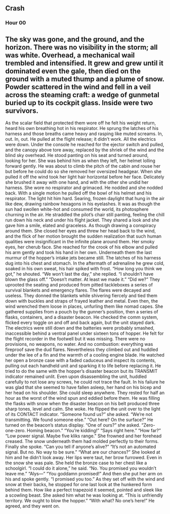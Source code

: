## Crash
### Hour 00
The sky was gone, and the ground, and the horizon. There was no visibility in the storm; all was white. Overhead, a mechanical wail trembled and intensified. It grew and grew until it dominated even the gale, then died on the ground with a muted thump and a plume of snow. Powder scattered in the wind and fell in a veil across the steaming craft: a wedge of gunmetal buried up to its cockpit glass. Inside were two survivors.
---- 
As the scalar field that protected them wore off he felt his weight return, heard his own breathing hot in his respirator. He sprung the latches of his harness and those breaths came heavy and rasping like muted screams. In, out. In, out. He pulled at the flight release; it didn’t work. All the electrics were down. Under the console he reached for the ejector switch and pulled, and the canopy above tore away, replaced by the shriek of the wind and the blind sky overhead.
He stood panting on his seat and turned around, looking for her. She was behind him as when they left, her helmet lolling forward gently. He was about to climb the pitch of the cabin and rouse her but before he could do so she removed her oversized headgear. When she pulled it off the wind took her light hair horizontal before her face. Delicately she brushed it away with one hand, and with the other she undid her harness. She wore no respirator and grimaced. He nodded and she nodded back.
With a single motion he pulled off the bowl of his helmet and his respirator. The light hit him hard. Searing, frozen daylight that hung in the air like dew, drawing rainbow hexagons in his eyelashes. It was as though the sun had swollen white-hot and consumed the world, its photosphere churning in the air. He straddled the pilot’s chair still panting, feeling the chill run down his neck and under his flight jacket.
They shared a look and she gave him a smile, elated and graceless. As though drawing a conspiracy around them. She closed her eyes and threw her head back to the wind, and the flick of her motion brought the sudden realization that such human qualities were insignificant in the infinite plane around them. Her smoky eyes, her cherub face. She reached for the crook of his elbow and pulled his arm gently and took his hand in her own. Underneath them the last murmur of the hopper’s intake jets became still. The latches of his harness dug into his chest and stomach. In the aftermath of adrenaline he grew cold, soaked in his own sweat, his hair spiked with frost.
“How long you think we got,” he shouted.
“We won’t last the day,” she replied.
“I shouldn’t have blown the glass off.”
“Doesn’t matter. At least we made it.”
“Did we?”
They uprooted the seating and produced from pitted tackleboxes a series of survival blankets and emergency flares. The flares were decayed and useless. They donned the blankets while shivering fiercely and tied them down with buckles and straps of frayed leather and metal. Even then, the wind wrenched them loose in places, unfurling them like nomad capes. She gathered supplies from a pouch by the gunner’s position, then a series of flasks, containers, and a disaster beacon. He checked the comm system, flicked every toggle on and off and back again, but the unit stayed dark. The electrics were still down and the batteries were probably smashed, inaccessible behind a ventral panel under sixteen tons of hopper. He felt for the flight recorder in the footwell but it was missing. There were no provisions, no weapons, no water. And no combustion: everything was fireproof save the dud flares.
Nevertheless they climbed out and huddled under the lee of a fin and the warmth of a cooling engine blade. He watched her open a bronze case with a faded caduceus and inspect its contents, pulling out each handheld unit and sparking it to life before replacing it. He tried to do the same with the hopper’s disaster beacon but its TRANSMIT indicator remained unlit. Even upon disassembling the unit, huddled carefully to not lose any screws, he could not trace the fault. In his failure he was glad that she seemed to have fallen asleep, her hand on his bicep and her head on his shoulder. She could sleep anywhere.
They rested for half an hour as the worst of the wind spun and eddied before them. He was filling the flasks with snow when the disaster beacon on his belt produced three sharp tones, level and calm. She woke. He flipped the unit over to the light of its CONTACT indicator.
“Someone found us?” she asked.
“We’re not transmitting. We found someone else.”
“Out here? On the surface?”
He turned on the beacon’s status display.
“One of ours?” she asked.
“Zero-one-zero. Homing beacon.”
“You’re kidding!”
“Says right here.”
“How far?”
“Low power signal. Maybe five kliks range.”
She frowned and her forehead creased. The snow underneath them had molded perfectly to their forms. Finally she spoke.
“Can you tell if anyone’s alive?”
“It’s not an automated signal. But no. No way to be sure.”
“What are our chances?”
She looked at him and he didn’t look away. Her lips were taut, her brow furrowed. Even in the snow she was pale. She held the bronze case to her chest like a schoolgirl.
“I could do it alone,” he said.
“No. You promised you wouldn’t leave me.”
“Alys—”
“You goddamn promised!”
And then she put her arm on his and spoke gently.
“I promised you too.”
As they set off with the wind and snow at their backs, he stopped for one last look at the hunkered form behind them. How like a perfect trapezoid it seemed, pointed and sleek like a scowling beast. She asked him what he was looking at.
“This is unfriendly territory. We ought to blow the hopper.”
“With what? No one’s here!”
He agreed, and they went on.